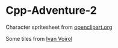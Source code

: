 # Cpp-Adventure-2

Character spritesheet from [openclipart.org](https://openclipart.org/detail/248259/retro-character-sprite-sheet)

Some tiles from [Ivan Voirol](https://opengameart.org/content/slates-32x32px-orthogonal-tileset-by-ivan-voirol)